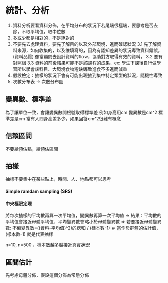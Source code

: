 # 統計、分析

1. 資料分析要看資料分佈，在平均分布的狀況下若尾端很極端，要思考是否去除，不取平均值，取中位數
2. 多或少都是相對的，不是絕對的
3. 不要先去處理資料，要先了解目的以及外部環境，進而確認狀況
3.1 先了解資料來源，如何收集的，以及誰填寫的，因為有認知差異的狀況導致資料錯誤。(資料品質)
像當顧問去設計資料的flow，協助對方取得有效的資料，
3.2 要有對照組
3.3 資料的前後結果可能不是該課程的成果，ex: 學生下課後自行做學習所以學會該科目、大環境食物短缺導致進食不多進而減重
4. 假設檢定：抽樣的狀況下會有可能出現抽到集中特定類型的狀況，隨機性導致
5. 次數分布表 -> 次數分布圖


## 變異數、標準差
為了讓單位一致，會讓變異數開根號取得標準差
例如身高用cm
變異數是cm^2
標準差是cm
當有人問身高差多少，如果回答cm^2很難有概念


## 信賴區間
不要給預估點，給預估區間

## 抽樣
抽樣不要集中在某些點上，時間、人、地點都可以思考

#### Simple ramdam sampling (SRS)

#### 中央極限定理
將每次抽樣的平均數再算一次平均值，變異數再算一次平均值
=> 結果：平均數的平均值會接近母體平均值、平均變異數會略小於母體變異數
=> 若要接近母體變異數: 不偏變異數=((資料-平均值)^2)的總和 / (樣本數-1) ＃ 當作母群體的估計值， (樣本數-1) 就是代表抽樣

n=10, n=500 ，樣本數越多越接近真實狀況

## 區間估計
先考慮母體分佈，假設這個分佈為常態分佈

##


